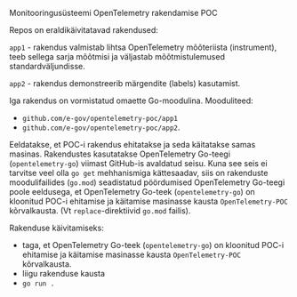 Monitooringusüsteemi OpenTelemetry rakendamise POC

Repos on eraldikäivitatavad rakendused:

`app1` - rakendus valmistab lihtsa OpenTelemetry mõõteriista
(instrument), teeb sellega sarja mõõtmisi ja väljastab mõõtmistulemused
standardväljundisse.

`app2` - rakendus demonstreerib märgendite (labels) kasutamist.

Iga rakendus on vormistatud omaette Go-moodulina. Mooduliteed:

- `github.com/e-gov/opentelemetry-poc/app1`
- `github.com/e-gov/opentelemetry-poc/app2`.

Eeldatakse, et POC-i rakendus ehitatakse ja seda käitatakse samas masinas. Rakendustes kasutatakse OpenTelemetry Go-teegi (`opentelemetry-go`) viimast GitHub-is avaldatud seisu. Kuna see seis ei tarvitse veel olla `go get` mehhanismiga kättesaadav, siis on rakenduste moodulifailides (`go.mod`) seadistatud pöördumised OpenTelemetry Go-teegi poole eeldusega, et OpenTelemetry Go-teek (`opentelemetry-go`) on kloonitud POC-i ehitamise ja käitamise masinasse kausta `OpenTelemetry-POC` kõrvalkausta. (Vt `replace`-direktiivid `go.mod` failis).

Rakenduse käivitamiseks:

- taga, et OpenTelemetry Go-teek (`opentelemetry-go`) on kloonitud POC-i ehitamise ja käitamise masinasse kausta `OpenTelemetry-POC` kõrvalkausta.
- liigu rakenduse kausta
- `go run .`
